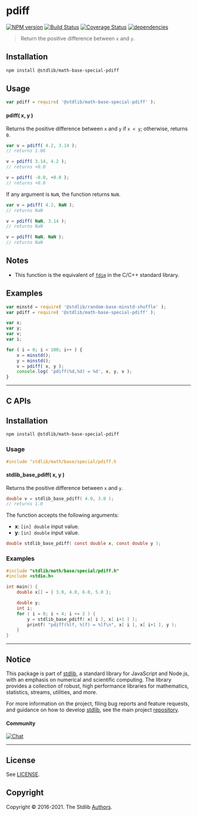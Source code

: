 <!--

@license Apache-2.0

Copyright (c) 2018 The Stdlib Authors.

Licensed under the Apache License, Version 2.0 (the "License");
you may not use this file except in compliance with the License.
You may obtain a copy of the License at

   http://www.apache.org/licenses/LICENSE-2.0

Unless required by applicable law or agreed to in writing, software
distributed under the License is distributed on an "AS IS" BASIS,
WITHOUT WARRANTIES OR CONDITIONS OF ANY KIND, either express or implied.
See the License for the specific language governing permissions and
limitations under the License.

-->

# pdiff

[![NPM version][npm-image]][npm-url] [![Build Status][test-image]][test-url] [![Coverage Status][coverage-image]][coverage-url] [![dependencies][dependencies-image]][dependencies-url]

> Return the positive difference between `x` and `y`.

<!-- Section to include introductory text. Make sure to keep an empty line after the intro `section` element and another before the `/section` close. -->

<section class="intro">

</section>

<!-- /.intro -->

<!-- Package usage documentation. -->

<section class="installation">

## Installation

```bash
npm install @stdlib/math-base-special-pdiff
```

</section>

<section class="usage">

## Usage

```javascript
var pdiff = require( '@stdlib/math-base-special-pdiff' );
```

#### pdiff( x, y )

Returns the positive difference between `x` and `y` if `x < y`; otherwise, returns `0`.

```javascript
var v = pdiff( 4.2, 3.14 );
// returns 1.06

v = pdiff( 3.14, 4.2 );
// returns +0.0

v = pdiff( -0.0, +0.0 );
// returns +0.0
```

If any argument is `NaN`, the function returns `NaN`.

```javascript
var v = pdiff( 4.2, NaN );
// returns NaN

v = pdiff( NaN, 3.14 );
// returns NaN

v = pdiff( NaN, NaN );
// returns NaN
```

</section>

<!-- /.usage -->

<!-- Package usage notes. Make sure to keep an empty line after the `section` element and another before the `/section` close. -->

<section class="notes">

## Notes

-   This function is the equivalent of [`fdim`][fdim] in the C/C++ standard library.

</section>

<!-- /.notes -->

<!-- Package usage examples. -->

<section class="examples">

## Examples

<!-- eslint no-undef: "error" -->

```javascript
var minstd = require( '@stdlib/random-base-minstd-shuffle' );
var pdiff = require( '@stdlib/math-base-special-pdiff' );

var x;
var y;
var v;
var i;

for ( i = 0; i < 100; i++ ) {
    x = minstd();
    y = minstd();
    v = pdiff( x, y );
    console.log( 'pdiff(%d,%d) = %d', x, y, v );
}
```

</section>

<!-- /.examples -->

<!-- C interface documentation. -->

* * *

<section class="c">

## C APIs

<!-- Section to include introductory text. Make sure to keep an empty line after the intro `section` element and another before the `/section` close. -->

<section class="intro">

</section>

<!-- /.intro -->

<!-- C usage documentation. -->

<section class="installation">

## Installation

```bash
npm install @stdlib/math-base-special-pdiff
```

</section>

<section class="usage">

### Usage

```c
#include "stdlib/math/base/special/pdiff.h
```

#### stdlib_base_pdiff( x, y )

Returns the positive difference between `x` and `y`.

```c
double v = stdlib_base_pdiff( 4.0, 3.0 );
// returns 1.0
```

The function accepts the following arguments:

-   **x**: `[in] double` input value.
-   **y**: `[in] double` input value.

```c
double stdlib_base_pdiff( const double x, const double y );
```

</section>

<!-- /.usage -->

<!-- C API usage notes. Make sure to keep an empty line after the `section` element and another before the `/section` close. -->

<section class="notes">

</section>

<!-- /.notes -->

<!-- C API usage examples. -->

<section class="examples">

### Examples

```c
#include "stdlib/math/base/special/pdiff.h"
#include <stdio.h>

int main() {
    double x[] = { 3.0, 4.0, 6.0, 5.0 };

    double y;
    int i;
    for ( i = 0; i < 4; i += 2 ) {
        y = stdlib_base_pdiff( x[ i ], x[ i+1 ] );
        printf( "pdiff(%lf, %lf) = %lf\n", x[ i ], x[ i+1 ], y );
    }
}
```

</section>

<!-- /.examples -->

</section>

<!-- /.c -->

<!-- Section to include cited references. If references are included, add a horizontal rule *before* the section. Make sure to keep an empty line after the `section` element and another before the `/section` close. -->

<section class="references">

</section>

<!-- /.references -->

<!-- Section for all links. Make sure to keep an empty line after the `section` element and another before the `/section` close. -->


<section class="main-repo" >

* * *

## Notice

This package is part of [stdlib][stdlib], a standard library for JavaScript and Node.js, with an emphasis on numerical and scientific computing. The library provides a collection of robust, high performance libraries for mathematics, statistics, streams, utilities, and more.

For more information on the project, filing bug reports and feature requests, and guidance on how to develop [stdlib][stdlib], see the main project [repository][stdlib].

#### Community

[![Chat][chat-image]][chat-url]

---

## License

See [LICENSE][stdlib-license].


## Copyright

Copyright &copy; 2016-2021. The Stdlib [Authors][stdlib-authors].

</section>

<!-- /.stdlib -->

<!-- Section for all links. Make sure to keep an empty line after the `section` element and another before the `/section` close. -->

<section class="links">

[npm-image]: http://img.shields.io/npm/v/@stdlib/math-base-special-pdiff.svg
[npm-url]: https://npmjs.org/package/@stdlib/math-base-special-pdiff

[test-image]: https://github.com/stdlib-js/math-base-special-pdiff/actions/workflows/test.yml/badge.svg
[test-url]: https://github.com/stdlib-js/math-base-special-pdiff/actions/workflows/test.yml

[coverage-image]: https://img.shields.io/codecov/c/github/stdlib-js/math-base-special-pdiff/main.svg
[coverage-url]: https://codecov.io/github/stdlib-js/math-base-special-pdiff?branch=main

[dependencies-image]: https://img.shields.io/david/stdlib-js/math-base-special-pdiff.svg
[dependencies-url]: https://david-dm.org/stdlib-js/math-base-special-pdiff/main

[chat-image]: https://img.shields.io/gitter/room/stdlib-js/stdlib.svg
[chat-url]: https://gitter.im/stdlib-js/stdlib/

[stdlib]: https://github.com/stdlib-js/stdlib

[stdlib-authors]: https://github.com/stdlib-js/stdlib/graphs/contributors

[stdlib-license]: https://raw.githubusercontent.com/stdlib-js/math-base-special-pdiff/main/LICENSE

[fdim]: http://en.cppreference.com/w/cpp/numeric/math/fdim

</section>

<!-- /.links -->
